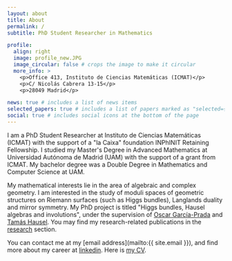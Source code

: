 ```yaml
---
layout: about
title: About
permalink: /
subtitle: PhD Student Researcher in Mathematics

profile:
  align: right
  image: profile_new.JPG
  image_circular: false # crops the image to make it circular
  more_info: >
    <p>Office 413, Instituto de Ciencias Matemáticas (ICMAT)</p>
    <p>C/ Nicolás Cabrera 13-15</p>
    <p>28049 Madrid</p>

news: true # includes a list of news items
selected_papers: true # includes a list of papers marked as "selected={true}"
social: true # includes social icons at the bottom of the page
---
```


I am a PhD Student Researcher at Instituto de Ciencias Matemáticas (ICMAT) with the support of a "la Caixa" foundation INPhINIT Retaining Fellowship. I studied my Master's Degree in Advanced Mathematics at Universidad Autónoma de Madrid (UAM) with the support of a grant from ICMAT. My bachelor degree was a Double Degree in Mathematics and Computer Science at UAM.

My mathematical interests lie in the area of algebraic and complex geometry. I am interested in the study of moduli spaces of geometric structures on Riemann surfaces (such as Higgs bundles), Langlands duality and mirror symmetry. My PhD project is titled "Higgs bundles, Hausel algebras and involutions", under the supervision of [Oscar García-Prada](https://www.icmat.es/miembros/garcia-prada/) and [Tamás Hausel](https://hausel.ist.ac.at/tamas-hausel/). You may find my research-related publications in the [research](/publications) section.

You can contact me at my [email address](mailto:{{ site.email }}), and find more about my career at [linkedin](https://linkedin.com/in/MiguelGonzalezGonzalez). Here is [my CV](/assets/pdf/cv_miguel.pdf).
